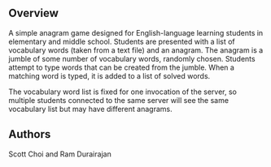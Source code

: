 
## Overview

A simple anagram game designed for English-language learning students in elementary and middle school. Students are presented with a list of vocabulary words (taken from a text file) and an anagram. The anagram is a jumble of some number of vocabulary words, randomly chosen. Students attempt to type words that can be created from the jumble. When a matching word is typed, it is added to a list of solved words. 

The vocabulary word list is fixed for one invocation of the server, so multiple students connected to the same server will see the same vocabulary list but may  have different anagrams.

## Authors 

Scott Choi and Ram Durairajan 